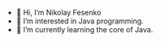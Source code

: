 - 👋 Hi, I’m Nikolay Fesenko
- 👀 I’m interested in Java programming.
- 🌱 I’m currently learning the core of Java.

<!---
- 💞️ I’m looking to collaborate on ...
- 📫 How to reach me ...
--->
<!---
nikolay-fesenko/nikolay-fesenko is a ✨ special ✨ repository because its `README.md` (this file) appears on your GitHub profile.
You can click the Preview link to take a look at your changes.
--->
